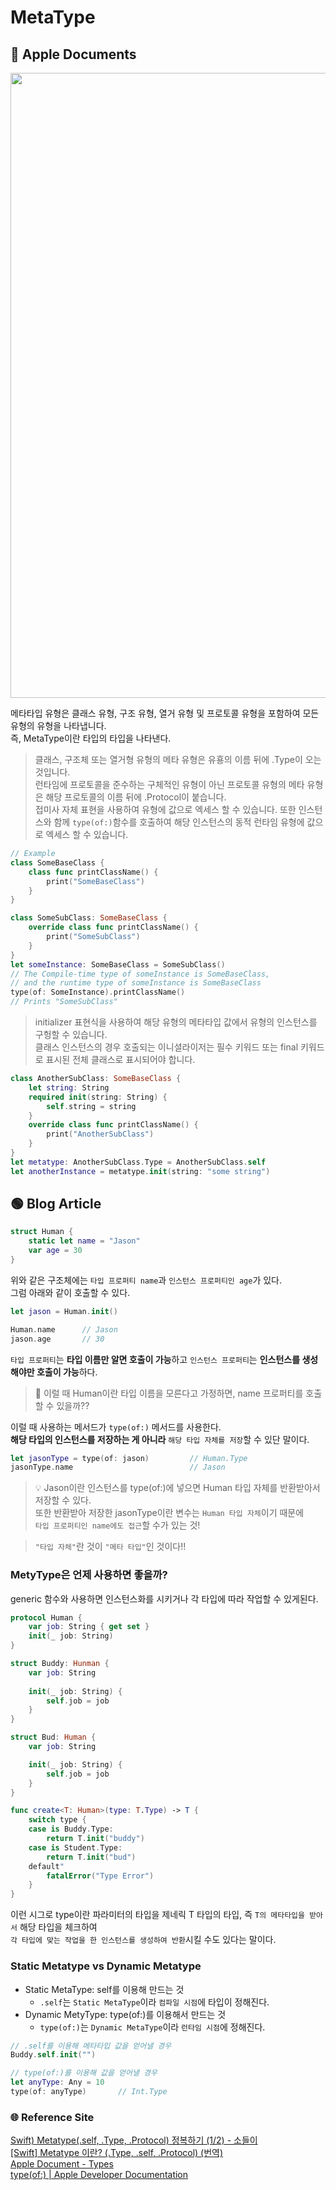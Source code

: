 # MetaType
## 🔴 Apple Documents
<img src="https://user-images.githubusercontent.com/92699723/222877382-ec48bd02-5ae9-4bbd-9f26-72d3de4bd0f7.png" width=1000>

메타타입 유형은 클래스 유형, 구조 유형, 열거 유형 및 프로토콜 유형을 포함하여 모든 유형의 유형을 나타냅니다.    
즉, MetaType이란 타입의 타입을 나타낸다.

> 클래스, 구조체 또는 열거형 유형의 메타 유형은 유횽의 이름 뒤에 .Type이 오는 것입니다.   
> 런타임에 프로토콜을 준수하는 구체적인 유형이 아닌 프로토콜 유형의 메타 유형은 해당 프로토콜의 이름 뒤에 
> .Protocol이 붙습니다.     
> 접미사 자체 표현을 사용하여 유형에 값으로 엑세스 할 수 있습니다.
> 또한 인스턴스와 함께 `type(of:)`함수를 호출하여 해당 인스턴스의 동적 런타임 유형에 값으로 엑세스 할 수 있습니다.

```Swift
// Example
class SomeBaseClass {
    class func printClassName() {
        print("SomeBaseClass")
    }
}

class SomeSubClass: SomeBaseClass {
    override class func printClassName() {
        print("SomeSubClass")
    }
}
let someInstance: SomeBaseClass = SomeSubClass()
// The Compile-time type of someInstance is SomeBaseClass,
// and the runtime type of someInstance is SomeBaseClass
type(of: SomeInstance).printClassName()
// Prints "SomeSubClass"
```
> initializer 표현식을 사용하여 해당 유형의 메타타입 값에서 유형의 인스턴스를 구헝할 수 있습니다.   
> 클래스 인스턴스의 경우 호출되는 이니셜라이저는 필수 키워드 또는 final 키워드로 표시된 전체 클래스로 표시되어야 합니다.
```Swift
class AnotherSubClass: SomeBaseClass {
    let string: String
    required init(string: String) {
        self.string = string
    }
    override class func printClassName() {
        print("AnotherSubClass")
    }
}
let metatype: AnotherSubClass.Type = AnotherSubClass.self
let anotherInstance = metatype.init(string: "some string")
```
## 🟢 Blog Article
```Swift
struct Human {
    static let name = "Jason"
    var age = 30
}
```
위와 같은 구조체에는 `타입 프로퍼티 name`과 `인스턴스 프로퍼티인 age`가 있다.   
그럼 아래와 같이 호출할 수 있다.
```Swift
let jason = Human.init()

Human.name      // Jason
jason.age       // 30
```
`타입 프로퍼티`는 **타입 이름만 알면 호출이 가능**하고 `인스턴스 프로퍼티`는 **인스턴스를 생성해야만 호출이 가능**하다.   
> 🤔 이럴 때 Human이란 타입 이름을 모른다고 가정하면, name 프로퍼티를 호출할 수 있을까??

이럴 때 사용하는 메서드가 `type(of:)` 메서드를 사용한다.   
**해당 타입의 인스턴스를 저장하는 게 아니라** `해당 타입 자체를 저장`할 수 있단 말이다.   
```Swift
let jasonType = type(of: jason)         // Human.Type
jasonType.name                          // Jason
```
> 💡 Jason이란 인스턴스를 type(of:)에 넣으면 Human 타입 자체를 반환받아서 저장할 수 있다.   
> 또한 반환받아 저장한 jasonType이란 변수는 `Human 타입 자체`이기 때문에    
> `타입 프로퍼티인 name에도 접근`할 수가 있는 것!

> `"타입 자체"`란 것이 `"메타 타입"`인 것이다!!

### MetyType은 언제 사용하면 좋을까?
generic 함수와 사용하면 인스턴스화를 시키거나 각 타입에 따라 작업할 수 있게된다.
```Swift
protocol Human {
    var job: String { get set }
    init(_ job: String)
}

struct Buddy: Hunman {
    var job: String
    
    init(_ job: String) {
        self.job = job
    }
}

struct Bud: Human {
    var job: String

    init(_ job: String) {
        self.job = job
    }
}

func create<T: Human>(type: T.Type) -> T {
    switch type {
    case is Buddy.Type:
        return T.init("buddy")
    case is Student.Type:
        return T.init("bud")
    default"
        fatalError("Type Error")
    }
}
```
이런 시그로 type이란 파라미터의 타입을 제네릭 T 타입의 타입, 즉 `T의 메타타입을 받아서` 해당 타입을 체크하여  
`각 타입에 맞는 작업을 한 인스턴스를 생성하여 반환`시킬 수도 있다는 말이다. 

### Static Metatype vs Dynamic Metatype
- Static MetaType: self를 이용해 만드는 것
  - `.self`는 `Static MetaType`이라 `컴파일 시점`에 타입이 정해진다.
- Dynamic MetyType: type(of:)를 이용해서 만드는 것
  - `type(of:)`는 `Dynamic MetaType`이라 `런타임 시점`에 정해진다.

```Swift
// .self를 이용해 메타타입 값을 얻어낼 경우
Buddy.self.init("")

// type(of:)를 이용해 값을 얻어낼 경우
let anyType: Any = 10
type(of: anyType)       // Int.Type
```

### 🌐 Reference Site

[Swift) Metatype(.self, .Type, .Protocol) 정복하기 (1/2) - 소들이](https://babbab2.tistory.com/151)   
[[Swift] Metatype 이란? (.Type, .self, .Protocol) (번역)](https://onelife2live.tistory.com/49)   
[Apple Document - Types](https://docs.swift.org/swift-book/documentation/the-swift-programming-language/types/)   
[type(of:) | Apple Developer Documentation](https://developer.apple.com/documentation/swift/type(of:))